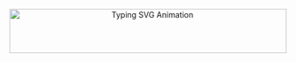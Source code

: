 
<p align="center">
  <img 
    src="https://readme-typing-svg.herokuapp.com?size=25&duration=3000&pause=200&color=F72585&color2=7209B7&background=00000000&center=true&vCenter=true&lines=Make+money,+not+friends.;Is+that+you?;Dream+big,+hustle+hard.;Stay+hungry,+stay+foolish.;Born+to+stand+out!" 
    alt="Typing SVG Animation" 
    width="500" 
    height="80" 
  />
</p>


<!--
<p align="center">
  <img 
    src="https://readme-typing-svg.herokuapp.com?size=24&duration=3000&color=65C9FF&background=00000000&center=true&vCenter=true&lines=Welcome+to+my+profile!;Explore+the+world+of+coding!;Feel+free+to+connect!;Enjoy+your+visit!" 
    alt="Typing SVG Animation" 
    width="400" 
    height="80" 
  />
</p>




<!--<<p align="center">
  <img src="https://readme-typing-svg.herokuapp.com/?lines=Happy+New+Year+2025!;Wishing+you+joy+and+success!;Make+this+year+amazing!&font=Fira%20Code&color=%23FF0000&center=true&width=380&height=60">
</p>-->




<!-- ![MasterHead](https://firebasestorage.googleapis.com/v0/b/flexi-coding.appspot.com/o/dempgi7-520f8d5f-63d4-4453-8822-dbc149ae27f8.gif?alt=media&token=91c0c7b2-93c3-4029-b011-1a8703c5730d) -->











